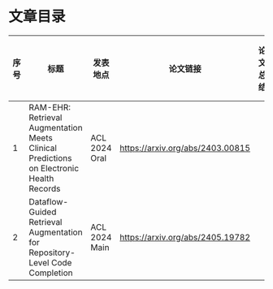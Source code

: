 # 文章目录


|序号|标题|发表地点|论文链接|论文总结|涉及技术栈|阅读状态|笔记链接|
| - | - | - |- |- |- |- |-|
|1|RAM-EHR: Retrieval Augmentation Meets Clinical Predictions on Electronic Health Records|ACL 2024 Oral|https://arxiv.org/abs/2403.00815|||<mark>未读<mark>||
|2|Dataflow-Guided Retrieval Augmentation for Repository-Level Code Completion|ACL 2024 Main|https://arxiv.org/abs/2405.19782|||<mark>未读<mark>||